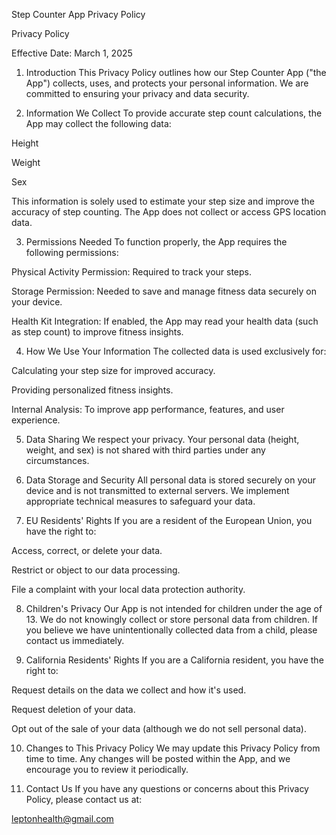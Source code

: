 Step Counter App Privacy Policy

Privacy Policy

Effective Date: March 1, 2025

1. Introduction
This Privacy Policy outlines how our Step Counter App ("the App") collects, uses, and protects your personal information. We are committed to ensuring your privacy and data security.

2. Information We Collect
To provide accurate step count calculations, the App may collect the following data:

Height

Weight

Sex

This information is solely used to estimate your step size and improve the accuracy of step counting. The App does not collect or access GPS location data.

3. Permissions Needed
To function properly, the App requires the following permissions:

Physical Activity Permission: Required to track your steps.

Storage Permission: Needed to save and manage fitness data securely on your device.

Health Kit Integration: If enabled, the App may read your health data (such as step count) to improve fitness insights.

4. How We Use Your Information
The collected data is used exclusively for:

Calculating your step size for improved accuracy.

Providing personalized fitness insights.

Internal Analysis: To improve app performance, features, and user experience.

5. Data Sharing
We respect your privacy. Your personal data (height, weight, and sex) is not shared with third parties under any circumstances.

6. Data Storage and Security
All personal data is stored securely on your device and is not transmitted to external servers. We implement appropriate technical measures to safeguard your data.

7. EU Residents' Rights
If you are a resident of the European Union, you have the right to:

Access, correct, or delete your data.

Restrict or object to our data processing.

File a complaint with your local data protection authority.

8. Children's Privacy
Our App is not intended for children under the age of 13. We do not knowingly collect or store personal data from children. If you believe we have unintentionally collected data from a child, please contact us immediately.

9. California Residents' Rights
If you are a California resident, you have the right to:

Request details on the data we collect and how it's used.

Request deletion of your data.

Opt out of the sale of your data (although we do not sell personal data).

10. Changes to This Privacy Policy
We may update this Privacy Policy from time to time. Any changes will be posted within the App, and we encourage you to review it periodically.

11. Contact Us
If you have any questions or concerns about this Privacy Policy, please contact us at:

leptonhealth@gmail.com

